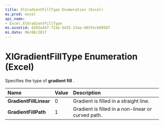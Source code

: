 ```yaml
---
title: XlGradientFillType Enumeration (Excel)
ms.prod: excel
api_name:
- Excel.XlGradientFillType
ms.assetid: d202a447-723e-5435-13ae-403fecb89507
ms.date: 06/08/2017
---
```



# XlGradientFillType Enumeration (Excel)

Specifies the type of  **gradient fill** .



|**Name**|**Value**|**Description**|
|:-----|:-----|:-----|
| **GradientFillLinear**|0|Gradient is filled in a straight line.|
| **GradientFillPath**|1|Gradient is filled in a non-linear or curved path.|

